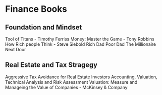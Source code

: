# Finance Books

## Foundation and Mindset
Tool of Titans - Timothy Ferriss
Money: Master the Game - Tony Robbins
How Rich people Think - Steve Siebold
Rich Dad Poor Dad
The Millionaire Next Door

## Real Estate and Tax Stragegy
Aggressive Tax Avoidance for Real Estate Investors
Accounting, Valuation, Technical Analysis and Risk Assessment
Valuation: Measure and Manageing the Value of Companies - McKinsey & Company
